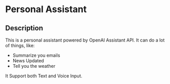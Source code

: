 # Personal Assistant

## Description
This is a personal assistant powered by OpenAI Assistant API. It can do a lot of things, like:
- Summarize you emails
- News Updated
- Tell you the weather

It Support both Text and Voice Input.